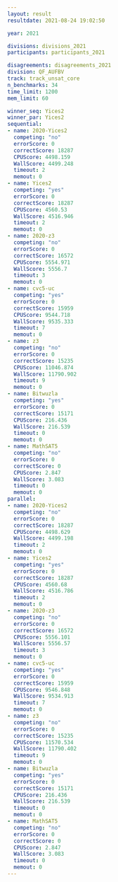 ```yaml
---
layout: result
resultdate: 2021-08-24 19:02:50

year: 2021

divisions: divisions_2021
participants: participants_2021

disagreements: disagreements_2021
division: QF_AUFBV
track: track_unsat_core
n_benchmarks: 34
time_limit: 1200
mem_limit: 60

winner_seq: Yices2
winner_par: Yices2
sequential:
- name: 2020-Yices2
  competing: "no"
  errorScore: 0
  correctScore: 18287
  CPUScore: 4498.159
  WallScore: 4499.248
  timeout: 2
  memout: 0
- name: Yices2
  competing: "yes"
  errorScore: 0
  correctScore: 18287
  CPUScore: 4560.53
  WallScore: 4516.946
  timeout: 2
  memout: 0
- name: 2020-z3
  competing: "no"
  errorScore: 0
  correctScore: 16572
  CPUScore: 5554.971
  WallScore: 5556.7
  timeout: 3
  memout: 0
- name: cvc5-uc
  competing: "yes"
  errorScore: 0
  correctScore: 15959
  CPUScore: 9544.718
  WallScore: 9535.333
  timeout: 7
  memout: 0
- name: z3
  competing: "no"
  errorScore: 0
  correctScore: 15235
  CPUScore: 11046.874
  WallScore: 11790.902
  timeout: 9
  memout: 0
- name: Bitwuzla
  competing: "yes"
  errorScore: 0
  correctScore: 15171
  CPUScore: 216.436
  WallScore: 216.539
  timeout: 0
  memout: 0
- name: MathSAT5
  competing: "no"
  errorScore: 0
  correctScore: 0
  CPUScore: 2.847
  WallScore: 3.083
  timeout: 0
  memout: 0
parallel:
- name: 2020-Yices2
  competing: "no"
  errorScore: 0
  correctScore: 18287
  CPUScore: 4498.629
  WallScore: 4499.198
  timeout: 2
  memout: 0
- name: Yices2
  competing: "yes"
  errorScore: 0
  correctScore: 18287
  CPUScore: 4560.68
  WallScore: 4516.786
  timeout: 2
  memout: 0
- name: 2020-z3
  competing: "no"
  errorScore: 0
  correctScore: 16572
  CPUScore: 5556.101
  WallScore: 5556.57
  timeout: 3
  memout: 0
- name: cvc5-uc
  competing: "yes"
  errorScore: 0
  correctScore: 15959
  CPUScore: 9546.848
  WallScore: 9534.913
  timeout: 7
  memout: 0
- name: z3
  competing: "no"
  errorScore: 0
  correctScore: 15235
  CPUScore: 11570.534
  WallScore: 11790.402
  timeout: 9
  memout: 0
- name: Bitwuzla
  competing: "yes"
  errorScore: 0
  correctScore: 15171
  CPUScore: 216.436
  WallScore: 216.539
  timeout: 0
  memout: 0
- name: MathSAT5
  competing: "no"
  errorScore: 0
  correctScore: 0
  CPUScore: 2.847
  WallScore: 3.083
  timeout: 0
  memout: 0
---
```

